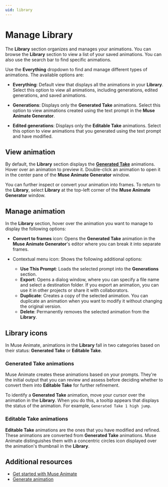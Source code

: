 ```yaml
---
uid: library
---
```


# Manage Library

The **Library** section organizes and manages your animations. You can browse the **Library** section to view a list of your saved animations. You can also use the search bar to find specific animations.

Use the **Everything** dropdown to find and manage different types of animations. The available options are:

* **Everything**: Default view that displays all the animations in your **Library**. Select this option to view all animations, including generations, edited generations, and saved animations.

* **Generations**: Displays only the **Generated Take** animations. Select this option to view animations created using the text prompt in the **Muse Animate Generator**.

* **Edited generations**: Displays only the **Editable Take** animations. Select this option to view animations that you generated using the text prompt and have modified.

## View animation

By default, the **Library** section displays the [**Generated Take**](#generated-take-animations) animations. Hover over an animation to preview it. Double-click an animation to open it in the center pane of the **Muse Animate Generator** window.

You can further inspect or convert your animation into frames. To return to the **Library**, select **Library** at the top-left corner of the **Muse Animate Generator** window.

## Manage animation

In the **Library** section, hover over the animation you want to manage to display the following options:

* **Convert to frames** icon: Opens the **Generated Take** animation in the **Muse Animate Generator**'s editor where you can break it into separate frames.

* Contextual menu icon: Shows the following additional options:
   * **Use This Prompt**: Loads the selected prompt into the **Generations** section.
   * **Export**: Opens a dialog window, where you can specify a file name and select a destination folder. If you export an animation, you can use it in other projects or share it with collaborators.
   * **Duplicate**: Creates a copy of the selected animation. You can duplicate an animation when you want to modify it without changing the original version.
   * **Delete**: Permanently removes the selected animation from the **Library**.

## Library icons

In Muse Animate, animations in the **Library** fall in two categories based on their status: **Generated Take** or **Editable Take**. 

### Generated Take animations

Muse Animate creates these animations based on your prompts. They're the initial output that you can review and assess before deciding whether to convert them into **Editable Take** for further refinement.

To identify a **Generated Take** animation, move your cursor over the animation in the **Library**. When you do this, a tooltip appears that displays the status of the animation. For example, `Generated Take 1 high jump`.

### Editable Take animations

**Editable Take** animations are the ones that you have modified and refined. These animations are converted from **Generated Take** animations. Muse Animate distinguishes them with a concentric circles icon displayed over the animation's thumbnail in the **Library**.

## Additional resources

* [Get started with Muse Animate](get-started.md)
* [Generate animation](generate-animation.md)